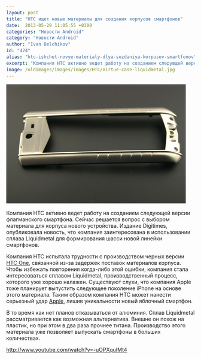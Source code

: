 ```yaml
---
layout: post
title: "HTC ищет новые материалы для создания корпусов смартфонов"
date:  2013-05-29 11:05:55 +0300
categories: "Новости Android"
category: "Новости Android"
author: "Ivan Belchikov"
id: "424"
alias: "htc-ishchet-novye-materialy-dlya-sozdaniya-korpusov-smartfonov"
excerpt: "Компания HTC активно ведет работу на созданием следующей версии флагманского смартфона. Сейчас решается вопрос с выбором материала для корпуса нового устройства. Издание Digitimes, опубликовала новость, что компания заинтересована в использовании сплава Liquidmetal для формирования шасси новой линейки смартфонов."
image: /oldImages/images/images/HTC/Virtue-case-liquidmetal.jpg
---
```

<img src="/oldImages/images/images/HTC/Virtue-case-liquidmetal.jpg" alt="Корпус из сплава Liquidmetal" />

Компания HTC активно ведет работу на созданием следующей версии флагманского смартфона. Сейчас решается вопрос с выбором материала для корпуса нового устройства. Издание Digitimes, опубликовала новость, что компания заинтересована в использовании сплава Liquidmetal для формирования шасси новой линейки смартфонов.


Компания HTC испытала трудности с производством черных версии <a href="index.php?option=com_content&amp;view=article&amp;id=312&amp;catid=8&amp;Itemid=102">HTC One</a>, связанной из-за задержек поставок материалов корпуса. Чтобы избежать повторения когда-либо этой ошибки, компания стала интересоваться сплавом Liquidmetal, производственный процесс, которого уже хорошо налажен. Существуют слухи, что компания Apple тоже планирует выпустить следующее поколение iPhone на основе этого материала. Таким образом компания HTC может нанести серьезный удар <a href="index.php?option=com_content&amp;view=article&amp;id=108&amp;catid=8&amp;Itemid=102">Apple</a>, лишив уникальности новый яблочный смартфон. 

В то время как нет планов отказываться от алюминия. Сплав Liquidmetal рассматривается как возможная альтернатива. Внешне он похож на пластик, но при этом в два раза прочнее титана. Производство этого материала уже позволяет выпускать смартфоны в больших количествах. 

http://www.youtube.com/watch?v=-uOPXquIMt4

